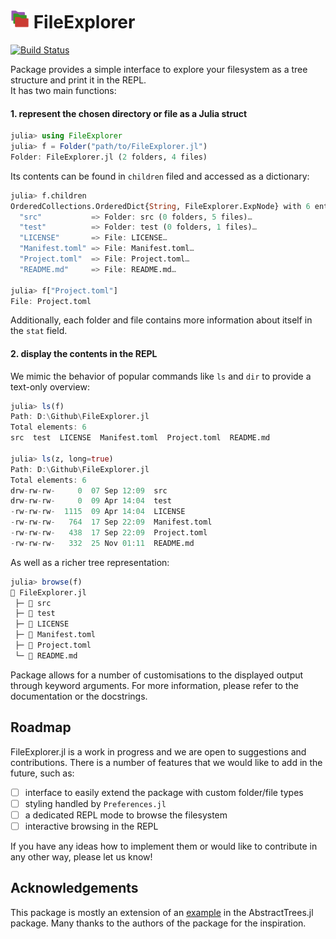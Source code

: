 # <img src="https://raw.githubusercontent.com/mkoculak/FileExplorer.jl/refs/heads/main/docs/src/assets/logo.svg" height=30px> FileExplorer

[![Build Status](https://github.com/mkoculak/FileExplorer.jl/actions/workflows/CI.yml/badge.svg?branch=master)](https://github.com/mkoculak/FileExplorer.jl/actions/workflows/CI.yml?query=branch%3Amaster)

Package provides a simple interface to explore your filesystem as a tree structure and print it in the REPL.  
It has two main functions:  
#### 1. represent the chosen directory or file as a Julia struct
```julia
julia> using FileExplorer
julia> f = Folder("path/to/FileExplorer.jl")
Folder: FileExplorer.jl (2 folders, 4 files)
```
Its contents can be found in `children` filed and accessed as a dictionary:
```julia
julia> f.children
OrderedCollections.OrderedDict{String, FileExplorer.ExpNode} with 6 entries:
  "src"           => Folder: src (0 folders, 5 files)…
  "test"          => Folder: test (0 folders, 1 files)…
  "LICENSE"       => File: LICENSE…
  "Manifest.toml" => File: Manifest.toml…
  "Project.toml"  => File: Project.toml…
  "README.md"     => File: README.md…

julia> f["Project.toml"]
File: Project.toml
```
Additionally, each folder and file contains more information about itself in the `stat` field.
&nbsp;  
#### 2. display the contents in the REPL
We mimic the behavior of popular commands like `ls` and `dir` to provide a text-only overview:
```julia
julia> ls(f)
Path: D:\Github\FileExplorer.jl
Total elements: 6
src  test  LICENSE  Manifest.toml  Project.toml  README.md

julia> ls(z, long=true)
Path: D:\Github\FileExplorer.jl
Total elements: 6
drw-rw-rw-     0  07 Sep 12:09  src
drw-rw-rw-     0  09 Apr 14:04  test
-rw-rw-rw-  1115  09 Apr 14:04  LICENSE
-rw-rw-rw-   764  17 Sep 22:09  Manifest.toml
-rw-rw-rw-   438  17 Sep 22:09  Project.toml
-rw-rw-rw-   332  25 Nov 01:11  README.md
```
As well as a richer tree representation:
```julia
julia> browse(f)
📁 FileExplorer.jl
 ├─ 📁 src
 ├─ 📁 test
 ├─ 📄 LICENSE
 ├─ 📄 Manifest.toml
 ├─ 📄 Project.toml
 └─ 📄 README.md
```
Package allows for a number of customisations to the displayed output through keyword arguments. For more information, please refer to the documentation or the docstrings.
&nbsp;

## Roadmap
FileExplorer.jl is a work in progress and we are open to suggestions and contributions.
There is a number of features that we would like to add in the future, such as:
- [ ] interface to easily extend the package with custom folder/file types
- [ ] styling handled by `Preferences.jl`
- [ ] a dedicated REPL mode to browse the filesystem
- [ ] interactive browsing in the REPL  

If you have any ideas how to implement them or would like to contribute in any other way, please let us know!
&nbsp;

## Acknowledgements
This package is mostly an extension of an [example](https://github.com/JuliaCollections/AbstractTrees.jl/blob/master/test/examples/fstree.jl) in the AbstractTrees.jl package. Many thanks to the authors of the package for the inspiration.